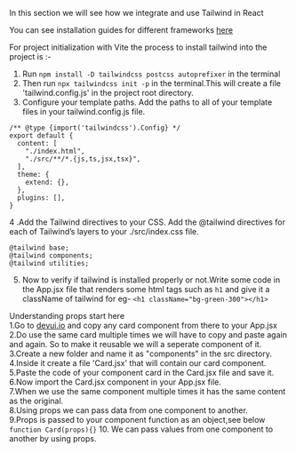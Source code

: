 In this section we will see how we integrate and use Tailwind in React<br>

You can see installation guides for different frameworks [here](https://tailwindcss.com/docs/installation/framework-guides)<br>

For project initialization with Vite the process to install tailwind into the project is :-<br>

1. Run `npm install -D tailwindcss postcss autoprefixer` in the terminal<br>
2. Then run `npx tailwindcss init -p` in the terminal.This will create a file 'tailwind.config.js' in the project root directory.<br>
3. Configure your template paths.
   Add the paths to all of your template files in your tailwind.config.js file.

```
/** @type {import('tailwindcss').Config} */
export default {
  content: [
    "./index.html",
    "./src/**/*.{js,ts,jsx,tsx}",
  ],
  theme: {
    extend: {},
  },
  plugins: [],
}
```

4 .Add the Tailwind directives to your CSS.
Add the @tailwind directives for each of Tailwind’s layers to your ./src/index.css file.

```
@tailwind base;
@tailwind components;
@tailwind utilities;
```

5. Now to verify if tailwind is installed properly or not.Write some code in the App.jsx file that renders some html tags such as `h1` and give it a className of tailwind for eg- `<h1 className="bg-green-300"></h1>`<br>

Understanding props start here<br>
1.Go to [devui.io](https://www.devui.io/components) and copy any card component from there to your App.jsx
2.Do use the same card multiple times we will have to copy and paste again and again. So to make it reusable we will a seperate component of it.
3.Create a new folder and name it as "components" in the src directory.<br>
4.Inside it create a file 'Card.jsx' that will contain our card component.<br>
5.Paste the code of your component card in the Card.jsx file and save it.
6.Now import the Card.jsx component in your App.jsx file.<br>
7.When we use the same component multiple times it has the same content as the original.<br>
8.Using props we can pass data from one component to another.<br>
9.Props is passed to your component function as an object,see below
`function Card(props){}` 10. We can pass values from one component to another by using props.<br>
